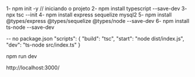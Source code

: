 1- npm init -y // iniciando o projeto
2- npm install typescript --save-dev
3- npx tsc --init
4- npm install express sequelize mysql2
5- npm install @types/express @types/sequelize @types/node --save-dev
6- npm install ts-node --save-dev

-- no package.json
"scripts": {
    "build": "tsc",
    "start": "node dist/index.js",
    "dev": "ts-node src/index.ts"
  }
  
npm run dev

http://localhost:3000/

